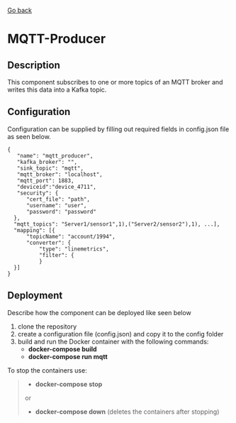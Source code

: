 [Go back](../../README.md)

# MQTT-Producer

## Description
This component subscribes to one or more topics of an MQTT broker and writes this data into a Kafka topic.


## Configuration
Configuration can be supplied by filling out required fields in config.json file as seen below. 

```
{
   "name": "mqtt_producer",
   "kafka_broker": "",
   "sink_topic": "mqtt",
   "mqtt_broker": "localhost",  
   "mqtt_port": 1883,
   "deviceid":"device_4711",
   "security": {
      "cert_file": "path",
      "username": "user",
      "password": "password"
  },
  "mqtt_topics": "Server1/sensor1",1),("Server2/sensor2"),1), ...],
  "mapping": [{
      "topicName": "account/1994",
      "converter": {
          "type": "linemetrics",
          "filter": {
          }
  }]
}
```

## Deployment
Describe how the component can be deployed like seen below

1. clone the repository
2. create a configuration file (config.json) and copy it to the config folder
3. build and run the Docker container with the following commands:
   - **docker-compose build**
   - **docker-compose run mqtt**

To stop the containers use:
> - **docker-compose stop**
>
> or
> - **docker-compose down** (deletes the containers after stopping)
  

